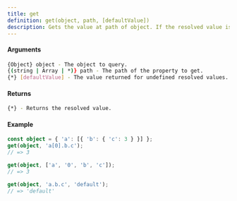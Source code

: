 ```yaml
---
title: get
definition: get(object, path, [defaultValue])
description: Gets the value at path of object. If the resolved value is undefined, the defaultValue is returned.
---
```



#### Arguments


```bash
{Object} object - The object to query.
{(string | Array | *)} path - The path of the property to get.
{*} [defaultValue] - The value returned for undefined resolved values.
```


#### Returns


```bash
{*} - Returns the resolved value.
```


#### Example


```ts
const object = { 'a': [{ 'b': { 'c': 3 } }] };
get(object, 'a[0].b.c');
// => 3

get(object, ['a', '0', 'b', 'c']);
// => 3

get(object, 'a.b.c', 'default');
// => 'default'
```